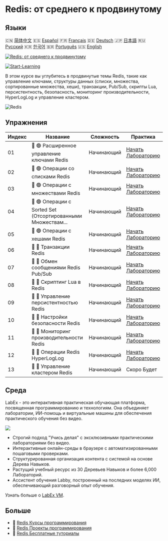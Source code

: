 # Redis: от среднего к продвинутому

## Языки

🇨🇳 [简体中文](README_zh.md) 🇪🇸 [Español](README_es.md) 🇫🇷 [Français](README_fr.md) 🇩🇪 [Deutsch](README_de.md) 🇯🇵 [日本語](README_ja.md) 🇷🇺 [Русский](README_ru.md) 🇰🇷 [한국어](README_ko.md) 🇧🇷 [Português](README_pt.md) 🇺🇸 [English](README.md) 

[![Redis: от среднего к продвинутому](https://cover-creator.labex.io/redis-intermediate-to-advanced.png?lang=ru)](https://labex.io/ru/courses/redis-intermediate-to-advanced)

[![Start-Learning](https://img.shields.io/badge/Start-Learning-whitesmoke?style=for-the-badge)](https://labex.io/ru/courses/redis-intermediate-to-advanced)

В этом курсе вы углубитесь в продвинутые темы Redis, такие как управление ключами, структуры данных (списки, множества, сортированные множества, хеши), транзакции, Pub/Sub, скрипты Lua, персистентность, безопасность, мониторинг производительности, HyperLogLog и управление кластером.

![Redis](https://img.shields.io/badge/Redis-whitesmoke?style=for-the-badge&logo=redis)


## Упражнения

|   Индекс | Название                                                    | Сложность   | Практика                                                                                                                  |
|----------|-------------------------------------------------------------|-------------|---------------------------------------------------------------------------------------------------------------------------|
|       01 | 📖 🟢 Расширенное управление ключами Redis                  | Начинающий  | <a target='_blank' href='https://labex.io/ru/tutorials/redis-redis-advanced-key-management-552094'>Начать Лабораторию</a> |
|       02 | 📖 🟢 Операции со списками Redis                            | Начинающий  | <a target='_blank' href='https://labex.io/ru/tutorials/redis-redis-list-operations-552098'>Начать Лабораторию</a>         |
|       03 | 📖 🟢 Операции с множествами Redis                          | Начинающий  | <a target='_blank' href='https://labex.io/ru/tutorials/redis-redis-set-operations-552104'>Начать Лабораторию</a>          |
|       04 | 📖 🟢 Операции с Sorted Set (Отсортированными Множествам... | Начинающий  | <a target='_blank' href='https://labex.io/ru/tutorials/redis-redis-sorted-set-operations-552105'>Начать Лабораторию</a>   |
|       05 | 📖 🟢 Операции с хешами Redis                               | Начинающий  | <a target='_blank' href='https://labex.io/ru/tutorials/redis-redis-hash-operations-552096'>Начать Лабораторию</a>         |
|       06 | 📖 🔵 Транзакции Redis                                      | Начинающий  | <a target='_blank' href='https://labex.io/ru/tutorials/redis-redis-transactions-552106'>Начать Лабораторию</a>            |
|       07 | 📖 🔵 Обмен сообщениями Redis Pub/Sub                       | Начинающий  | <a target='_blank' href='https://labex.io/ru/tutorials/redis-redis-pub-sub-messaging-552102'>Начать Лабораторию</a>       |
|       08 | 📖 🔵 Скриптинг Lua в Redis                                 | Начинающий  | <a target='_blank' href='https://labex.io/ru/tutorials/redis-redis-lua-scripting-552099'>Начать Лабораторию</a>           |
|       09 | 📖 🔵 Управление персистентностью Redis                     | Начинающий  | <a target='_blank' href='https://labex.io/ru/tutorials/redis-redis-persistence-management-552101'>Начать Лабораторию</a>  |
|       10 | 📖 🔵 Настройки безопасности Redis                          | Начинающий  | <a target='_blank' href='https://labex.io/ru/tutorials/redis-redis-security-settings-552103'>Начать Лабораторию</a>       |
|       11 | 📖 🔵 Мониторинг производительности Redis                   | Начинающий  | <a target='_blank' href='https://labex.io/ru/tutorials/redis-redis-performance-monitoring-552100'>Начать Лабораторию</a>  |
|       12 | 📖 🔵 Операции Redis HyperLogLog                            | Начинающий  | <a target='_blank' href='https://labex.io/ru/tutorials/redis-redis-hyperloglog-operations-552097'>Начать Лабораторию</a>  |
|       13 | 📖 🔵 Управление кластером Redis                            | Начинающий  | Скоро Будет                                                                                                               |

## Среда

LabEx - это интерактивная практическая обучающая платформа, посвященная программированию и технологиям. Она объединяет лаборатории, ИИ-помощь и виртуальные машины для обеспечения практического обучения без видео.

![](https://tutorial-screenshot.getvm.io/images/vm-1725247253.png)

- Строгий подход "Учись делая" с эксклюзивными практическими лабораториями без видео.
- Интерактивные онлайн-среды в браузере с автоматизированными пошаговыми проверками.
- Структурированная организация контента с системой на основе Дерева Навыков.
- Растущий учебный ресурс из 30 Деревьев Навыков и более 6,000 Лабораторий.
- Ассистент обучения Labby, построенный на последних моделях ИИ, обеспечивающий разговорный опыт обучения.

Узнать больше о [LabEx VM](https://support.labex.io/using-labex/virtual-machine).

## Больше

- 🔗 [Redis Курсы программирования](https://github.com/labex-labs/awesome-programming-courses)
- 🔗 [Redis Проекты программирования](https://github.com/labex-labs/awesome-programming-projects)
- 🔗 [Redis Бесплатные туториалы](https://github.com/labex-labs/redis-free-tutorials)

